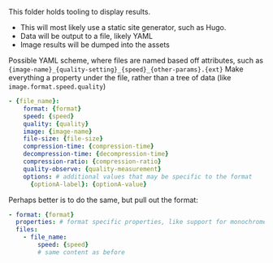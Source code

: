 This folder holds tooling to display results. 
* This will most likely use a static site generator, such as Hugo.
* Data will be output to a file, likely YAML
* Image results will be dumped into the assets


Possible YAML scheme, where files are named based off attributes, such as `{image-name}_{quality-setting}_{speed}_{other-params}.{ext}`
Make everything a property under the file, rather than a tree of data (like `image.format.speed.quality`)
```yaml
- {file_name}:
    format: {format}
    speed: {speed}
    quality: {quality}
    image: {image-name}
    file-size: {file-size}
    compression-time: {compression-time}
    decompression-time: {decompression-time}
    compression-ratio: {compression-ratio}
    quality-observe: {quality-measurement}
    options: # additional values that may be specific to the format
      {optionA-label}: {optionA-value}
```

Perhaps better is to do the same, but pull out the format: 

```yaml
- format: {format}
  properties: # format specific properties, like support for monochrome, alpha, max size, HDR, animated, etc. 
  files:
    - file_name:
        speed: {speed}
        # same content as before
```
